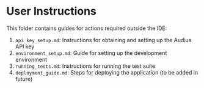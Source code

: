 # User Instructions

This folder contains guides for actions required outside the IDE:

1. `api_key_setup.md`: Instructions for obtaining and setting up the Audius API key
2. `environment_setup.md`: Guide for setting up the development environment
3. `running_tests.md`: Instructions for running the test suite
4. `deployment_guide.md`: Steps for deploying the application (to be added in future)
